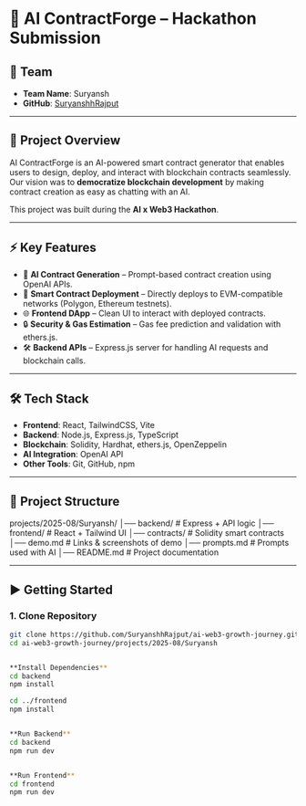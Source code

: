# 🧠 AI ContractForge – Hackathon Submission

## 👥 Team
- **Team Name**: Suryansh  
- **GitHub**: [SuryanshhRajput](https://github.com/SuryanshhRajput)

---

## 🚀 Project Overview
AI ContractForge is an AI-powered smart contract generator that enables users to design, deploy, and interact with blockchain contracts seamlessly.  
Our vision was to **democratize blockchain development** by making contract creation as easy as chatting with an AI.  

This project was built during the **AI x Web3 Hackathon**.

---

## ⚡ Key Features
- 🤖 **AI Contract Generation** – Prompt-based contract creation using OpenAI APIs.  
- 📜 **Smart Contract Deployment** – Directly deploys to EVM-compatible networks (Polygon, Ethereum testnets).  
- 🌐 **Frontend DApp** – Clean UI to interact with deployed contracts.  
- 🔒 **Security & Gas Estimation** – Gas fee prediction and validation with ethers.js.  
- 🛠 **Backend APIs** – Express.js server for handling AI requests and blockchain calls.  

---

## 🛠 Tech Stack
- **Frontend**: React, TailwindCSS, Vite  
- **Backend**: Node.js, Express.js, TypeScript  
- **Blockchain**: Solidity, Hardhat, ethers.js, OpenZeppelin  
- **AI Integration**: OpenAI API  
- **Other Tools**: Git, GitHub, npm  

---

## 📂 Project Structure



projects/2025-08/Suryansh/
│── backend/ # Express + API logic
│── frontend/ # React + Tailwind UI
│── contracts/ # Solidity smart contracts
│── demo.md # Links & screenshots of demo
│── prompts.md # Prompts used with AI
│── README.md # Project documentation



---

## ▶️ Getting Started

### 1. Clone Repository
```bash
git clone https://github.com/SuryanshhRajput/ai-web3-growth-journey.git
cd ai-web3-growth-journey/projects/2025-08/Suryansh


**Install Dependencies**
cd backend
npm install

cd ../frontend
npm install


**Run Backend**
cd backend
npm run dev


**Run Frontend**
cd frontend
npm run dev
